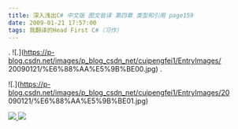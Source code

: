 ```yaml
---
title: 深入浅出C# 中文版 图文皆译 第四章 类型和引用 page159
date: 2009-01-21 17:57:00
tags: 我翻译的Head First C#（习作）
---
```

. ![.](https://p-blog.csdn.net/images/p_blog_csdn_net/cuipengfei1/EntryImages/
20090121/%E6%88%AA%E5%9B%BE00.jpg) .

![.](https://p-blog.csdn.net/images/p_blog_csdn_net/cuipengfei1/EntryImages/20
090121/%E6%88%AA%E5%9B%BE01.jpg)



[ ![](https://profile.csdnimg.cn/5/2/5/3_cuipengfei1)
![](https://g.csdnimg.cn/static/user-reg-year/1x/11.png)
](https://blog.csdn.net/cuipengfei1)





